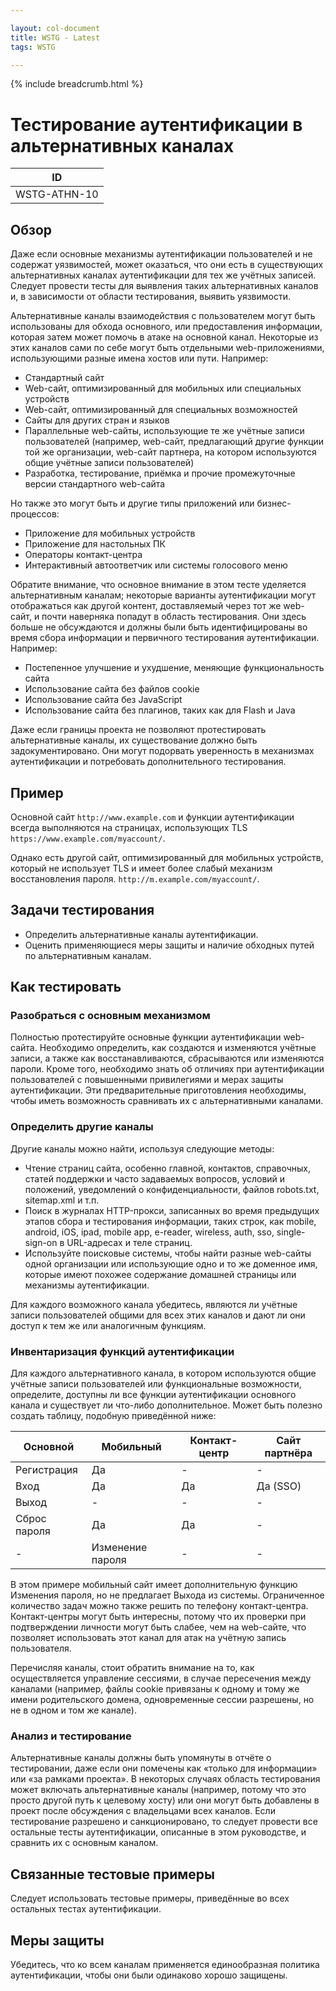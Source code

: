 ```yaml
---

layout: col-document
title: WSTG - Latest
tags: WSTG

---
```


{% include breadcrumb.html %}
# Тестирование аутентификации в альтернативных каналах

|ID          |
|------------|
|WSTG-ATHN-10|

## Обзор

Даже если основные механизмы аутентификации пользователей и не содержат уязвимостей, может оказаться, что они есть в существующих альтернативных каналах аутентификации для тех же учётных записей. Следует провести тесты для выявления таких альтернативных каналов и, в зависимости от области тестирования, выявить уязвимости.

Альтернативные каналы взаимодействия с пользователем могут быть использованы для обхода основного, или предоставления информации, которая затем может помочь в атаке на основной канал. Некоторые из этих каналов сами по себе могут быть отдельными web-приложениями, использующими разные имена хостов или пути. Например:

- Стандартный сайт
- Web-сайт, оптимизированный для мобильных или специальных устройств
- Web-сайт, оптимизированный для специальных возможностей
- Сайты для других стран и языков
- Параллельные web-сайты, использующие те же учётные записи пользователей (например, web-сайт, предлагающий другие функции той же организации, web-сайт партнера, на котором используются общие учётные записи пользователей)
- Разработка, тестирование, приёмка и прочие промежуточные версии стандартного web-сайта

Но также это могут быть и другие типы приложений или бизнес-процессов:

- Приложение для мобильных устройств
- Приложение для настольных ПК
- Операторы контакт-центра
- Интерактивный автоответчик или системы голосового меню

Обратите внимание, что основное внимание в этом тесте уделяется альтернативным каналам; некоторые варианты аутентификации могут отображаться как другой контент, доставляемый через тот же web-сайт, и почти наверняка попадут в область тестирования. Они здесь больше не обсуждаются и должны были быть идентифицированы во время сбора информации и первичного тестирования аутентификации. Например:

- Постепенное улучшение и ухудшение, меняющие функциональность сайта
- Использование сайта без файлов cookie
- Использование сайта без JavaScript
- Использование сайта без плагинов, таких как для Flash и Java

Даже если границы проекта не позволяют протестировать альтернативные каналы, их существование должно быть задокументировано. Они могут подорвать уверенность в механизмах аутентификации и потребовать дополнительного тестирования.

## Пример

Основной сайт `http://www.example.com` и функции аутентификации всегда выполняются на страницах, использующих TLS `https://www.example.com/myaccount/`.

Однако есть другой сайт, оптимизированный для мобильных устройств, который не использует TLS и имеет более слабый механизм восстановления пароля. `http://m.example.com/myaccount/`.

## Задачи тестирования

- Определить альтернативные каналы аутентификации.
- Оценить применяющиеся меры защиты и наличие обходных путей по альтернативным каналам.

## Как тестировать

### Разобраться с основным механизмом

Полностью протестируйте основные функции аутентификации web-сайта. Необходимо определить, как создаются и изменяются учётные записи, а также как восстанавливаются, сбрасываются или изменяются пароли. Кроме того, необходимо знать об отличиях при аутентификации пользователей с повышенными привилегиями и мерах защиты аутентификации. Эти предварительные приготовления необходимы, чтобы иметь возможность сравнивать их с альтернативными каналами.

### Определить другие каналы

Другие каналы можно найти, используя следующие методы:

- Чтение страниц сайта, особенно главной, контактов, справочных, статей поддержки и часто задаваемых вопросов, условий и положений, уведомлений о конфиденциальности, файлов robots.txt, sitemap.xml и т.п.
- Поиск в журналах HTTP-прокси, записанных во время предыдущих этапов сбора и тестирования информации, таких строк, как mobile, android, iOS, ipad, mobile app, e-reader, wireless, auth, sso, single-sign-on в URL-адресах и теле страниц.
- Используйте поисковые системы, чтобы найти разные web-сайты одной организации или использующие одно и то же доменное имя, которые имеют похожее содержание домашней страницы или механизмы аутентификации.

Для каждого возможного канала убедитесь, являются ли учётные записи пользователей общими для всех этих каналов и дают ли они доступ к тем же или аналогичным функциям.

### Инвентаризация функций аутентификации

Для каждого альтернативного канала, в котором используются общие учётные записи пользователей или функциональные возможности, определите, доступны ли все функции аутентификации основного канала и существует ли что-либо дополнительное. Может быть полезно создать таблицу, подобную приведённой ниже:

  | Основной | Мобильный | Контакт-центр | Сайт партнёра |
  |---------|---------|--------------|-----------------|
  | Регистрация| Да     |     -        |       -         |
  | Вход  | Да     |    Да       |    Да (SSO)     |
  | Выход |   -     |     -        |       -         |
  |Сброс пароля |   Да  |   Да   |       -         |
  | -       | Изменение пароля |   -  |       -         |

В этом примере мобильный сайт имеет дополнительную функцию Изменения пароля, но не предлагает Выхода из системы. Ограниченное количество задач можно также решить по телефону контакт-центра. Контакт-центры могут быть интересны, потому что их проверки при подтверждении личности могут быть слабее, чем на web-сайте, что позволяет использовать этот канал для атак на учётную запись пользователя.

Перечисляя каналы, стоит обратить внимание на то, как осуществляется управление сессиями, в случае пересечения между каналами (например, файлы cookie привязаны к одному и тому же имени родительского домена, одновременные сессии разрешены, но не в одном и том же канале).

### Анализ и тестирование

Альтернативные каналы должны быть упомянуты в отчёте о тестировании, даже если они помечены как «только для информации» или «за рамками проекта». В некоторых случаях область тестирования может включать альтернативные каналы (например, потому что это просто другой путь к целевому хосту) или они могут быть добавлены в проект после обсуждения с владельцами всех каналов. Если тестирование разрешено и санкционировано, то следует провести все остальные тесты аутентификации, описанные в этом руководстве, и сравнить их с основным каналом.

## Связанные тестовые примеры

Следует использовать тестовые примеры, приведённые во всех остальных тестах аутентификации.

## Меры защиты

Убедитесь, что ко всем каналам применяется единообразная политика аутентификации, чтобы они были одинаково хорошо защищены.
